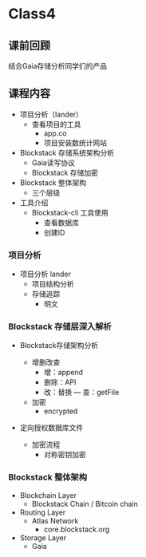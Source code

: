 # Class4

## 课前回顾
  结合Gaia存储分析同学们的产品

## 课程内容
- 项目分析（lander）
  - 查看项目的工具
    - app.co
    - 项目安装数统计网站
- Blockstack 存储系统架构分析
  - Gaia读写协议
  - Blockstack 存储加密
- Blockstack 整体架构
  - 三个层级
- 工具介绍
  - Blockstack-cli 工具使用
    - 查看数据库
    - 创建ID

### 项目分析

- 项目分析 lander
  - 项目结构分析
  - 存储追踪
    - 明文

### Blockstack 存储层深入解析

- Blockstack存储架构分析
  - 增删改查
    - 增：append
    - 删除：API
    - 改：替换
    — 查：getFile
  - 加密
    - encrypted

- 定向授权数据库文件
  - 加密流程
    - 对称密钥加密
    
### Blockstack 整体架构
- Blockchain Layer
  - Blockstack Chain / Bitcoin chain
- Routing Layer
  - Atlas Network
    - core.blockstack.org
- Storage Layer
  - Gaia
